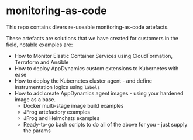 # monitoring-as-code

This repo contains divers re-useable monitoring-as-code artefacts. 

These artefacts are solutions that we have created for customers in the field, notable examples are: 

- How to Monitor Elastic Container Services using CloudFormation, Terraform and Ansible 
- How to deploy AppDynamics custom extensions to Kubernetes with ease 
- How to deploy the Kubernetes cluster agent - and define instrumentation logics using `labels`
- How to add create AppDynamics agent images - using your hardened image as a base. 
  - Docker multi-stage image build examples 
  - JFrog artefactory examples 
  - JFrog and Helmchats examples 
  - Ready-to-go bash scripts to do all of the above for you - just supply the params 
  

